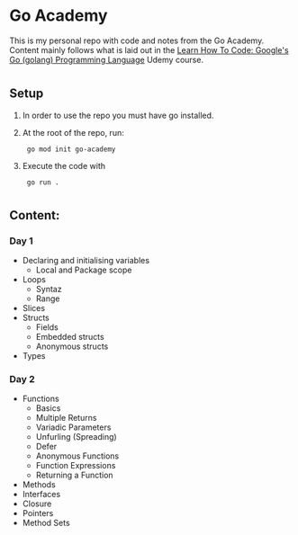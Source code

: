 # Go Academy
This is my personal repo with code and notes from the Go Academy. Content mainly follows what is laid out in the [Learn How To Code: Google's Go (golang) Programming Language](https://www.udemy.com/course/learn-how-to-code/) Udemy course. 
#
## Setup

1. In order to use the repo you must have go installed.
2. At the root of the repo, run: 

        go mod init go-academy
3. Execute the code with 
        
        go run .
#
## Content:

### Day 1
- Declaring and initialising variables
    - Local and Package scope
- Loops
    - Syntaz
    - Range
- Slices
- Structs
    - Fields
    - Embedded structs
    - Anonymous structs
- Types

### Day 2
- Functions
    - Basics
    - Multiple Returns
    - Variadic Parameters
    - Unfurling (Spreading)
    - Defer
    - Anonymous Functions
    - Function Expressions
    - Returning a Function
- Methods
- Interfaces
- Closure
- Pointers
- Method Sets